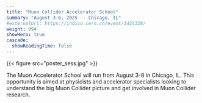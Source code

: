 ```yaml
---
title: "Muon Collider Accelerator School"
summary: "August 3-6, 2025 -- Chicago, IL"
#externalUrl: https://indico.cern.ch/event/1424328/
weight: 994
showHero: true
cascade:
  showReadingTime: false
---
```


{{< figure src="poster_sess.jpg" >}}

The Muon Accelerator School will run from August 3-8 in Chicago, IL. This opportunity is aimed at physicists and accelerator specialists looking to understand the big Muon Collider picture and get involved in Muon Collider research.
